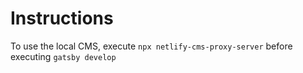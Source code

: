 # Instructions

To use the local CMS, execute `npx netlify-cms-proxy-server` before executing `gatsby develop`